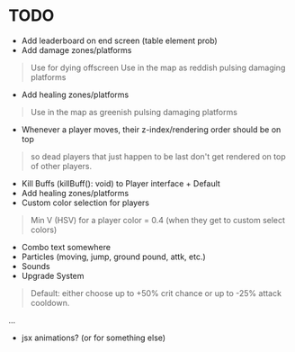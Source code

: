 # TODO

- Add leaderboard on end screen (table element prob)
- Add damage zones/platforms
> Use for dying offscreen
> Use in the map as reddish pulsing damaging platforms
- Add healing zones/platforms
> Use in the map as greenish pulsing damaging platforms
- Whenever a player moves, their z-index/rendering order should be on top
> so dead players that just happen to be last don't get rendered on top of
> other players.
- Kill Buffs (killBuff(): void) to Player interface + Default
- Add healing zones/platforms
- Custom color selection for players
> Min V (HSV) for a player color = 0.4 (when they get to custom select colors)

- Combo text somewhere
- Particles (moving, jump, ground pound, attk, etc.)
- Sounds
- Upgrade System
> Default: either choose up to +50% crit chance or up to -25% attack cooldown.

...

- jsx animations? (or for something else)
